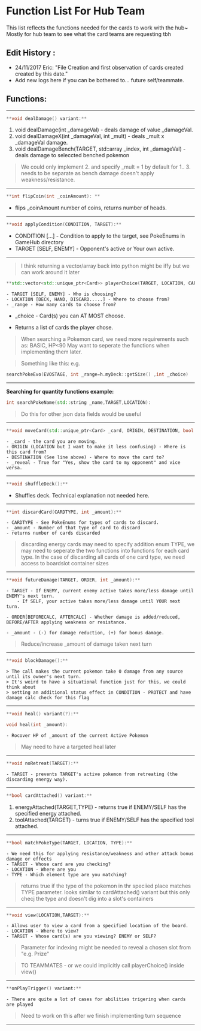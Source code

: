 # Function List For Hub Team

 This list reflects the functions needed for the cards to work with the hub~
 Mostly for hub team to see what the card teams are requesting tbh

## Edit History : 
- 24/11/2017 Eric: 
    "File Creation and first observation of cards created created by this date."
- Add new logs here if you can be bothered to... future self/teammate.


## Functions:
___________________________________________________________________________________________________________
``` c++
**void dealDamage() variant:**
```
1. void dealDamage(int _damageVal) - deals damage of value _damageVal.
2. void dealDamageX(int _damageVal, int _mult) - deals _mult x _damageVal damage.
3. void dealDamageBench(TARGET, std::array<int> _index, int _damageVal) - deals damage to seleccted benched pokemon

> We could only implement 2. and specify _mult = 1 by default for 1..
> 3. needs to be separate as bench damage doesn't apply weakness/resistance.
___________________________________________________________________________________________________________
``` c++
**int flipCoin(int _coinAmount): **
```
- flips _coinAmount number of coins, returns number of heads.

___________________________________________________________________________________________________________
``` c++
**void applyCondition(CONDITION, TARGET):** 
```
-    CONDITION [...] - Condition to apply to the target, see PokeEnums in GameHub directory
-    TARGET [SELF, ENEMY] - Opponent's active or Your own active.

___________________________________________________________________________________________________________

> I think returning a vector/array back into python might be iffy but we can work around it later
``` c++
**std::vector<std::unique_ptr<Card>> playerChoice(TARGET, LOCATION, CARDTYPE, int _range, int _choice ):**
```
    - TARGET [SELF, ENEMY] - Who is choosing?
    - LOCATION [DECK, HAND, DISCARD.....] - Where to choose from?
    - _range - How many cards to choose from?
-    _choice - Card(s) you can AT MOST choose.

- Returns a list of cards the player chose.

>When searching a Pokemon card, we need more requirements such as: BASIC, HP<90
>May want to seperate the functions when implementing them later.

>Something like this:
>e.g. 

``` c++
searchPokeEvo(EVOSTAGE, int _range=h.myDeck::getSize() ,int _choice)
```
___________________________________________________________________________________________________________

**Searching for quantity functions example:**
``` c++
int searchPokeName(std::string _name,TARGET,LOCATION):
```
> Do this for other json data fields would be useful

___________________________________________________________________________________________________________
``` c++
**void moveCard(std::unique_ptr<Card> _card, ORIGIN, DESTINATION, bool _reveal ):**
```
    - _card - the card you are moving.
    - ORIGIN (LOCATION but I want to make it less confusing) - Where is this card from?   
    - DESTINATION (See line above) - Where to move the card to?
    - _reveal - True for "Yes, show the card to my opponent" and vice versa.

___________________________________________________________________________________________________________
``` c++
**void shuffleDeck():**
```
- Shuffles deck. Technical explanation not needed here.

___________________________________________________________________________________________________________
``` c++
**int discardCard(CARDTYPE, int _amount):**
```
    - CARDTYPE - See PokeEnums for types of cards to discard.
    - _amount - Number of that type of card to discard
    - returns number of cards discarded

> discarding energy cards may need to specify addition enum TYPE, we may need to seperate the two functions into 
> functions for each card type.
> In the case of discarding all cards of one card type, we need access to boardslot container sizes

___________________________________________________________________________________________________________
``` c++
**void futureDamage(TARGET, ORDER, int _amount):**
```
    - TARGET - If ENEMY, current enemy active takes more/less damage until ENEMY's next turn.
        - If SELF, your active takes more/less damage until YOUR next turn.
    
    - ORDER[BEFORECALC, AFTERCALC] - Whether damage is added/reduced, BEFORE/AFTER applying weakness or resistance.  
    
    - _amount - (-) for damage reduction, (+) for bonus damage.

> Reduce/increase _amount of damage taken next turn

___________________________________________________________________________________________________________
``` c++
**void blockDamage():**
```
    > The call makes the current pokemon take 0 damage from any source until its owner's next turn.
    > It's weird to have a situational function just for this, we could think about
    > setting an additional status effect in CONDITION - PROTECT and have damage calc check for this flag
___________________________________________________________________________________________________________
``` c++
**void heal() variant(?):**

void heal(int _amount):
```
    - Rocover HP of _amount of the current Active Pokemon

> May need to have a targeted heal later 

___________________________________________________________________________________________________________
``` c++
**void noRetreat(TARGET):**
```
    - TARGET - prevents TARGET's active pokemon from retreating (the discarding energy way). 

___________________________________________________________________________________________________________
``` c++
**bool cardAttached() variant:**
```
1. energyAttached(TARGET,TYPE) - returns true if ENEMY/SELF has the specified energy attached.
2. toolAttached(TARGET) - turns true if ENEMY/SELF has the specified tool attached.
___________________________________________________________________________________________________________
``` c++
**bool matchPokeType(TARGET, LOCATION, TYPE):**
```
    - We need this for applying resistance/weakness and other attack bonus damage or effects
    - TARGET - Whose card are you checking?
    - LOCATION - Where are you
    - TYPE - Which element type are you matching? 

> returns true if the type of the pokemon in thr speciied place matches TYPE parameter.
> looks similar to cardAttached() variant but this only checj the type and doesn't dig into a slot's containers

___________________________________________________________________________________________________________
``` c++
**void view(LOCATION,TARGET):**
```
    - Allows user to view a card from a specified location of the board.
    - LOCATION - Where to view?
    - TARGET - Whose card(s) are you viewing? ENEMY or SELF?

>Parameter for indexing might be needed to reveal a chosen slot from "e.g. Prize"

>TO TEAMMATES - or we could implicitly call playerChoice() inside view()

___________________________________________________________________________________________________________
``` c++
**onPlayTrigger() variant:**
```
    - There are quite a lot of cases for abilities trigering when cards are played
> Need to work on this after we finish implementing turn sequence
___________________________________________________________________________________________________________


